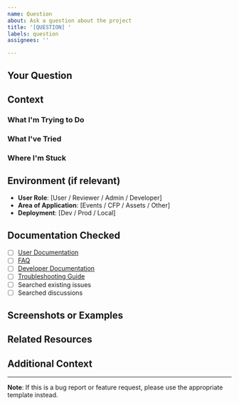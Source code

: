 ```yaml
---
name: Question
about: Ask a question about the project
title: '[QUESTION] '
labels: question
assignees: ''

---
```


## Your Question
<!-- Ask your question here -->

## Context
<!-- Provide context to help us understand your question -->

### What I'm Trying to Do
<!-- What are you trying to accomplish? -->

### What I've Tried
<!-- What have you already attempted? -->

### Where I'm Stuck
<!-- What specifically is blocking you? -->

## Environment (if relevant)
- **User Role**: [User / Reviewer / Admin / Developer]
- **Area of Application**: [Events / CFP / Assets / Other]
- **Deployment**: [Dev / Prod / Local]

## Documentation Checked
<!-- Have you checked these resources? -->
- [ ] [User Documentation](https://rh-events.org/docs/user/getting-started)
- [ ] [FAQ](https://rh-events.org/docs/user/faq)
- [ ] [Developer Documentation](https://rh-events.org/docs/developer/architecture)
- [ ] [Troubleshooting Guide](https://rh-events.org/docs/general/troubleshooting)
- [ ] Searched existing issues
- [ ] Searched discussions

## Screenshots or Examples
<!-- If applicable, add screenshots or examples -->

## Related Resources
<!-- Link to any related documentation, issues, or discussions -->

## Additional Context
<!-- Add any other context about your question -->

---

**Note**: If this is a bug report or feature request, please use the appropriate template instead.

